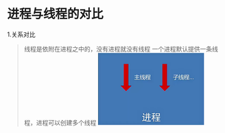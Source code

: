 # 进程与线程的对比

1.关系对比

> 线程是依附在进程之中的，没有进程就没有线程
> 一个进程默认提供一条线程，进程可以创建多个线程
> ![示例](./assets/Snipaste_2024-07-24_11-43-02.png)
